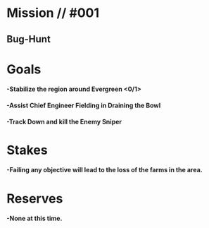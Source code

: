 # Mission // #001
## Bug-Hunt
# Goals
#### -Stabilize the region around Evergreen <0/1>
    
#### -Assist Chief Engineer Fielding in Draining the Bowl
	
#### -Track Down and kill the Enemy Sniper

# Stakes
#### -Failing any objective will lead to the loss of the farms in the area. 

# Reserves
#### -None at this time.
